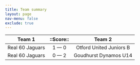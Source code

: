 ```yaml
---
title: Team summary
layout: page
nav-menu: false
exclude: true
---
```




|     Team 1      |  ::Score::  |         Team 2          |
|:---------------:|:-----------:|:-----------------------:|
| Real 60 Jaguars | 1 &mdash; 0 | Otford United Juniors B |
| Real 60 Jaguars | 0 &mdash; 2 |  Goudhurst Dynamos U14  |

 <br /><br /><br />